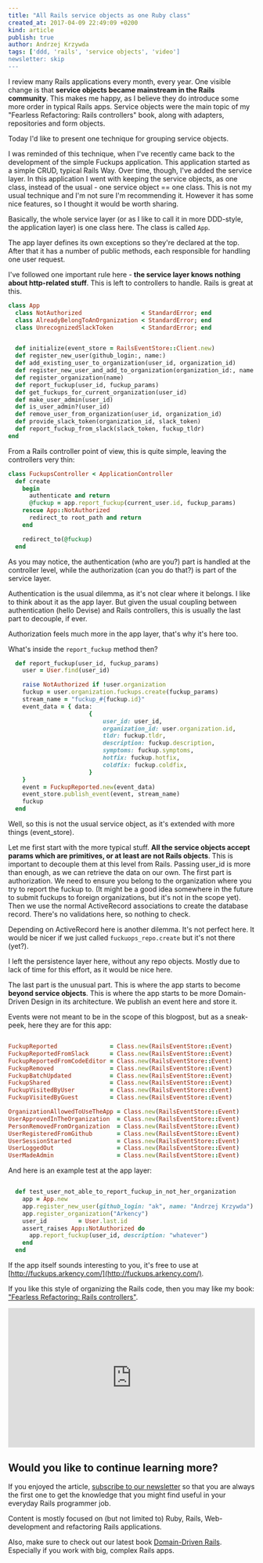 ```yaml
---
title: "All Rails service objects as one Ruby class"
created_at: 2017-04-09 22:49:09 +0200
kind: article
publish: true
author: Andrzej Krzywda
tags: ['ddd, 'rails', 'service objects', 'video']
newsletter: skip
---
```


I review many Rails applications every month, every year. One visible change is that **service objects became mainstream in the Rails community**. This makes me happy, as I believe they do introduce some more order in typical Rails apps. Service objects were the main topic of my "Fearless Refactoring: Rails controllers" book, along with adapters, repositories and form objects.

Today I'd like to present one technique for grouping service objects. 

<!-- more -->

I was reminded of this technique, when I've recently came back to the development of the simple Fuckups application. This application started as a simple CRUD, typical Rails Way. Over time, though, I've added the service layer. 
In this application I went with keeping the service objects, as one class, instead of the usual - one service object == one class.
This is not my usual technique and I'm not sure I'm recommending it. However it has some nice features, so I thought it would be worth sharing.

Basically, the whole service layer (or as I like to call it in more DDD-style, the application layer) is one class here. The class is called `App`.

The app layer defines its own exceptions so they're declared at the top. After that it has a number of public methods, each responsible for handling one user request. 

I've followed one important rule here - **the service layer knows nothing about http-related stuff**. This is left to controllers to handle. Rails is great at this.

```ruby
class App
  class NotAuthorized                 < StandardError; end
  class AlreadyBelongToAnOrganization < StandardError; end
  class UnrecognizedSlackToken        < StandardError; end


  def initialize(event_store = RailsEventStore::Client.new)
  def register_new_user(github_login:, name:)
  def add_existing_user_to_organization(user_id, organization_id)
  def register_new_user_and_add_to_organization(organization_id:, name:, github_login:)
  def register_organization(name)
  def report_fuckup(user_id, fuckup_params)
  def get_fuckups_for_current_organization(user_id)
  def make_user_admin(user_id)
  def is_user_admin?(user_id)
  def remove_user_from_organization(user_id, organization_id)
  def provide_slack_token(organization_id, slack_token)
  def report_fuckup_from_slack(slack_token, fuckup_tldr)
end
```

From a Rails controller point of view, this is quite simple, leaving the controllers very thin:

```ruby
class FuckupsController < ApplicationController
  def create
    begin
      authenticate and return
      @fuckup = app.report_fuckup(current_user.id, fuckup_params)
    rescue App::NotAuthorized
      redirect_to root_path and return
    end

    redirect_to(@fuckup)
  end
```

As you may notice, the authentication (who are you?) part is handled at the controller level, while the authorization (can you do that?) is part of the service layer.

Authentication is the usual dilemma, as it's not clear where it belongs. I like to think about it as the app layer. But given the usual coupling between authentication (hello Devise) and Rails controllers, this is usually the last part to decouple, if ever. 

Authorization feels much more in the app layer, that's why it's here too.

What's inside the `report_fuckup` method then?

```ruby
  def report_fuckup(user_id, fuckup_params)
    user = User.find(user_id)

    raise NotAuthorized if !user.organization
    fuckup = user.organization.fuckups.create(fuckup_params)
    stream_name = "fuckup_#{fuckup.id}"
    event_data = { data:
                       {
                           user_id: user_id,
                           organization_id: user.organization.id,
                           tldr: fuckup.tldr,
                           description: fuckup.description,
                           symptoms: fuckup.symptoms,
                           hotfix: fuckup.hotfix,
                           coldfix: fuckup.coldfix,
                       }
    }
    event = FuckupReported.new(event_data)
    event_store.publish_event(event, stream_name)
    fuckup
  end
```

Well, so this is not the usual service object, as it's extended with more things (event_store). 

Let me first start with the more typical stuff. **All the service objects accept params which are primitives, or at least are not Rails objects**. This is important to decouple them at this level from Rails. Passing user_id is more than enough, as we can retrieve the data on our own.
The first part is authorization. We need to ensure you belong to the organization where you try to report the fuckup to. (It might be a good idea somewhere in the future to submit fuckups to foreign organizations, but it's not in the scope yet).
Then we use the normal ActiveRecord associations to create the database record. There's no validations here, so nothing to check.

Depending on ActiveRecord here is another dilemma. It's not perfect here. It would be nicer if we just called `fuckuops_repo.create` but it's not there (yet?).

I left the persistence layer here, without any repo objects. Mostly due to lack of time for this effort, as it would be nice here.

The last part is the unusual part. This is where the app starts to become **beyond service objects**. This is where the app starts to be more Domain-Driven Design in its architecture. We publish an event here and store it. 

Events were not meant to be in the scope of this blogpost, but as a sneak-peek, here they are for this app:

```ruby

FuckupReported               = Class.new(RailsEventStore::Event)
FuckupReportedFromSlack      = Class.new(RailsEventStore::Event)
FuckupReportedFromCodeEditor = Class.new(RailsEventStore::Event)
FuckupRemoved                = Class.new(RailsEventStore::Event)
FuckupBatchUpdated           = Class.new(RailsEventStore::Event)
FuckupShared                 = Class.new(RailsEventStore::Event)
FuckupVisitedByUser          = Class.new(RailsEventStore::Event)
FuckupVisitedByGuest         = Class.new(RailsEventStore::Event)

OrganizationAllowedToUseTheApp = Class.new(RailsEventStore::Event)
UserApprovedInTheOrganization  = Class.new(RailsEventStore::Event)
PersonRemovedFromOrganization  = Class.new(RailsEventStore::Event)
UserRegisteredFromGithub       = Class.new(RailsEventStore::Event)
UserSessionStarted             = Class.new(RailsEventStore::Event)
UserLoggedOut                  = Class.new(RailsEventStore::Event)
UserMadeAdmin                  = Class.new(RailsEventStore::Event)
```

And here is an example test at the app layer:

```ruby

  def test_user_not_able_to_report_fuckup_in_not_her_organization
    app = App.new
    app.register_new_user(github_login: "ak", name: "Andrzej Krzywda")
    app.register_organization("Arkency")
    user_id         = User.last.id
    assert_raises App::NotAuthorized do
      app.report_fuckup(user_id, description: "whatever")
    end
  end
```


If the app itself sounds interesting to you, it's free to use at  [http://fuckups.arkency.com/](http://fuckups.arkency.com/).

If you like this style of organizing the Rails code, then you may like my book: ["Fearless Refactoring: Rails controllers"](http://rails-refactoring.com).

<div style="position:relative;height:0;padding-bottom:56.25%"><iframe src="https://www.youtube.com/embed/lmpPfTy-Tvw?ecver=2" width="640" height="360" frameborder="0" style="position:absolute;width:100%;height:100%;left:0" allowfullscreen></iframe></div>

## Would you like to continue learning more?

If you enjoyed the article, [subscribe to our newsletter](http://arkency.com/newsletter) so that you are always the first one to get the knowledge that you might find useful in your
everyday Rails programmer job.

Content is mostly focused on (but not limited to) Ruby, Rails, Web-development and refactoring Rails applications.

Also, make sure to check out our latest book [Domain-Driven Rails](/domain-driven-rails/). Especially if you work with big, complex Rails apps.
